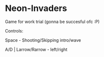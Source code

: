# Neon-Invaders
Game for work trial (gonna be succesful ofc :P)


Controls:


Space - Shooting/Skipping intro/wave

A/D | Larrow/Rarrow - left/right
